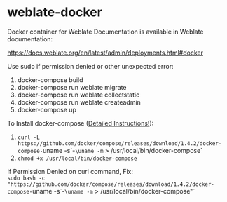 # weblate-docker

Docker container for Weblate
Documentation is available in Weblate documentation:

https://docs.weblate.org/en/latest/admin/deployments.html#docker 

Use sudo if permission denied or other unexpected error:  
1. docker-compose build  
2. docker-compose run weblate migrate  
3. docker-compose run weblate collectstatic  
4. docker-compose run weblate createadmin  
5. docker-compose up

To Install docker-compose ([Detailed Instructions!](https://github.com/docker/compose/releases)):  
1. `curl -L https://github.com/docker/compose/releases/download/1.4.2/docker-compose-`uname -s\`-`\uname -m` > /usr/local/bin/docker-compose`  
2. `chmod +x /usr/local/bin/docker-compose`   


If Permission Denied on curl command, Fix:  
`sudo bash -c "https://github.com/docker/compose/releases/download/1.4.2/docker-compose-`uname -s\`-`\uname -m` > /usr/local/bin/docker-compose"`

